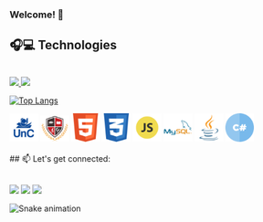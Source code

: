 ### Welcome! 👋

## 🎧💻 Technologies


<br/>

<div float="left">
  <!--
  ![Top Langs](https://github-readme-stats.vercel.app/api/top-langs/?username=jeanmoissa&show_icons=true&theme=vue)
  ![Github Stats](https://github-readme-stats.vercel.app/api?username=jeanmoissa&show_icons=true&theme=vue)
-->  

  <a href="https://github.com/jeanmoissa">
  <img height="150em" src="https://github-readme-stats.vercel.app/api?username=jeanmoissa&show_icons=true&theme=merko&include_all_commits=true&count_private=true"/>
  <img height="150em" src="https://github-readme-stats.vercel.app/api/top-langs/?username=jeanmoissa&layout=compact&langs_count=7&theme=merko"/>
  
  [![Top Langs](https://github-readme-stats.vercel.app/api/top-langs/?username=jeanmoissa&layout=compact&theme=merko)](https://github.com/jeanmoissa/github-readme-stats)


</div>
  
  
    
 

  <div float="left">
      <img src="https://github.com/jeanmoissa/jeanmoissa/blob/main/files/unc.png" width="50">
      <img src="https://github.com/jeanmoissa/jeanmoissa/blob/main/files/stackx.png" width="50">
      <img src="https://github.com/jeanmoissa/jeanmoissa/blob/main/files/html.png" width="50">
      <img src="https://github.com/jeanmoissa/jeanmoissa/blob/main/files/css.png" width="50">
      <img src="https://github.com/jeanmoissa/jeanmoissa/blob/main/files/javascript.png" width="50">
      <img src="https://github.com/jeanmoissa/jeanmoissa/blob/main/files/mysql.png" width="50">
      <img src="https://github.com/jeanmoissa/jeanmoissa/blob/main/files/java.png" width="50">
      <img src="https://github.com/jeanmoissa/jeanmoissa/blob/main/files/hashtag.png" width="50">
</div>      
      
<div float="left">
<br>
## 📫 Let's get connected:
<br><br>
  
  
  <a href="https://instagram.com/jeanmoissa" target="_blank"><img src="https://img.shields.io/badge/-Instagram-%23E4405F?style=for-the-badge&logo=instagram&logoColor=white" target="_blank"></a> <a href = "mailto:jeanmoissa@gmail.com"><img src="https://img.shields.io/badge/-Gmail-%23333?style=for-the-badge&logo=gmail&logoColor=white" target="_blank"></a> <a href="https://www.linkedin.com/in/jeancarlosmoissa" target="_blank"><img src="https://img.shields.io/badge/-LinkedIn-%230077B5?style=for-the-badge&logo=linkedin&logoColor=white" target="_blank"></a> 
  
</div>
  

  ![Snake animation](https://github.com/jeanmoissa/workflows/cobrinha.yml)


<!--
  [![Linkedin Badge](https://img.shields.io/badge/-jeanmoissa-blue?style=flat-square&logo=Linkedin&logoColor=white&link=https://www.linkedin.com/in/jeancarlosmoissa/)](https://www.linkedin.com/in/jeancarlosmoissa/)\
  [![Gmail Badge](https://img.shields.io/badge/-jeanmoissa@gmail.com-c14438?style=flat-square&logo=Gmail&logoColor=white&link=mailto:jeanmoissa@gmail.com)](mailto:jeanmoissa@gmail.com) -->
  
<!--
**jeanmoissa/jeanmoissa** is a ✨ _special_ ✨ repository because its `README.md` (this file) appears on your GitHub profile.

Here are some ideas to get you started:

- 🔭 I’m currently working on ...
- 🌱 I’m currently learning ...
- 👯 I’m looking to collaborate on ...
- 🤔 I’m looking for help with ...
- 💬 Ask me about ...
- 📫 How to reach me: ...
- 😄 Pronouns: ...
- ⚡ Fun fact: ...
-->

